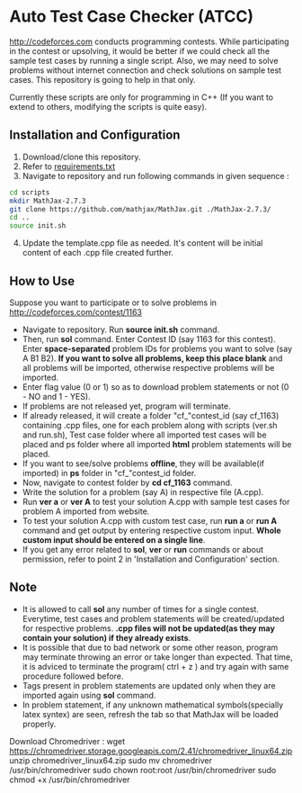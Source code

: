 Auto Test Case Checker (ATCC)
=====================
http://codeforces.com conducts programming contests. While participating in the contest or upsolving, it would be better if we could check all the sample test cases by running a single script. Also, we may need to solve problems without internet connection and check solutions on sample test cases. This repository is going to help in that only.

Currently these scripts are only for programming in C++ (If you want to extend to others, modifying the scripts is quite easy).

Installation and Configuration
------------------------------
1. Download/clone this repository.
2. Refer to [requirements.txt](./requirements.txt)
3. Navigate to repository and run following commands in given sequence :
```bash
cd scripts
mkdir MathJax-2.7.3
git clone https://github.com/mathjax/MathJax.git ./MathJax-2.7.3/
cd ..
source init.sh
```
4. Update the template.cpp file as needed. It's content will be initial content of each .cpp file created further.

How to Use
----------
Suppose you want to participate or to solve problems in http://codeforces.com/contest/1163

* Navigate to repository. Run __source init.sh__ command.
* Then, run __sol__ command. Enter Contest ID (say 1163 for this contest). Enter __space-separated__ problem IDs for problems you want to solve (say A B1 B2). __If you want to solve all problems, keep this place blank__ and all problems will be imported, otherwise respective problems will be imported.
* Enter flag value (0 or 1) so as to download problem statements or not (0 - NO and 1 - YES).
* If problems are not released yet, program will terminate.
* If already released, it will create a folder "cf_"contest_id (say cf_1163) containing .cpp files, one for each problem along with scripts (ver.sh and run.sh), Test case folder where all imported test cases will be placed and ps folder where all imported __html__ problem statements will be placed.
* If you want to see/solve problems __offline__, they will be available(if imported) in __ps__ folder in "cf_"contest_id folder.
* Now, navigate to contest folder by __cd cf_1163__ command.
* Write the solution for a problem (say A) in respective file (A.cpp).
* Run __ver a__ or __ver A__ to test your solution A.cpp with sample test cases for problem A imported from website.
* To test your solution A.cpp with custom test case, run __run a__ or __run A__ command and get output by entering respective custom input. __Whole custom input should be entered on a single line__.
* If you get any error related to __sol__, __ver__ or __run__ commands or about permission, refer to point 2 in 'Installation and Configuration' section.

Note
----
* It is allowed to call __sol__ any number of times for a single contest. Everytime, test cases and problem statements will be created/updated for respective problems. __.cpp files will not be updated(as they may contain your solution) if they already exists__.
* It is possible that due to bad network or some other reason, program may terminate throwing an error or take longer than expected. That time, it is adviced to terminate the program( ctrl + z ) and try again with same procedure followed before.
* Tags present in problem statements are updated only when they are imported again using __sol__ command.
* In problem statement, if any unknown mathematical symbols(specially latex syntex) are seen, refresh the tab so that MathJax will be loaded properly.

Download Chromedriver :
wget https://chromedriver.storage.googleapis.com/2.41/chromedriver_linux64.zip
unzip chromedriver_linux64.zip
sudo mv chromedriver /usr/bin/chromedriver
sudo chown root:root /usr/bin/chromedriver
sudo chmod +x /usr/bin/chromedriver